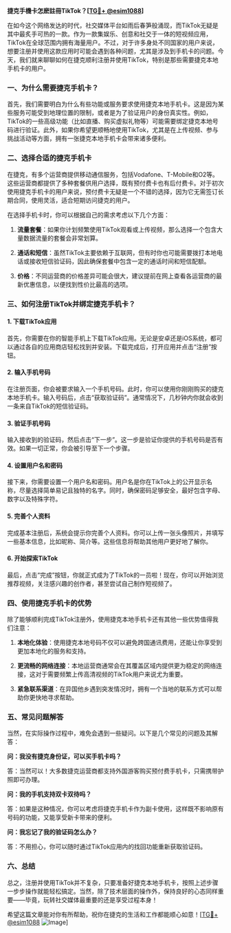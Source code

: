 **捷克手機卡怎麽註冊TikTok？[[TG💪+ @esim1088](https://t.me/s/esim1088)]**

在如今这个网络发达的时代，社交媒体平台如雨后春笋般涌现，而TikTok无疑是其中最炙手可热的一款。作为一款集娱乐、创意和社交于一体的短视频应用，TikTok在全球范围内拥有海量用户。不过，对于许多身处不同国家的用户来说，想要注册并使用这款应用时可能会遇到各种问题，尤其是涉及到手机卡的问题。今天，我们就来聊聊如何在捷克顺利注册并使用TikTok，特别是那些需要捷克本地手机卡的用户。

### 一、为什么需要捷克手机卡？

首先，我们需要明白为什么有些功能或服务要求使用捷克本地手机卡。这是因为某些服务可能受到地理位置的限制，或者是为了验证用户的身份真实性。例如，TikTok的一些高级功能（比如直播、购买虚拟礼物等）可能需要绑定捷克本地号码进行验证。此外，如果你希望更顺畅地使用TikTok，尤其是在上传视频、参与挑战活动等方面，拥有一张捷克本地手机卡会带来诸多便利。

### 二、选择合适的捷克手机卡

在捷克，有多个运营商提供移动通信服务，包括Vodafone、T-Mobile和O2等。这些运营商都提供了多种套餐供用户选择，既有预付费卡也有后付费卡。对于初次使用捷克手机卡的用户来说，预付费卡无疑是一个不错的选择，因为它无需签订长期合同，使用灵活，适合短期访问捷克的用户。

在选择手机卡时，你可以根据自己的需求考虑以下几个方面：

1. **流量套餐**：如果你计划频繁使用TikTok观看或上传视频，那么选择一个包含大量数据流量的套餐会非常划算。
   
2. **通话和短信**：虽然TikTok主要依赖于互联网，但有时你也可能需要拨打本地电话或接收短信验证码，因此确保套餐中包含一定的通话时间和短信配额。

3. **价格**：不同运营商的价格差异可能会很大，建议提前在网上查看各运营商的最新优惠信息，以便找到性价比最高的选项。

### 三、如何注册TikTok并绑定捷克手机卡？

#### 1. 下载TikTok应用

首先，你需要在你的智能手机上下载TikTok应用。无论是安卓还是iOS系统，都可以通过各自的应用商店轻松找到并安装。下载完成后，打开应用并点击“注册”按钮。

#### 2. 输入手机号码

在注册页面，你会被要求输入一个手机号码。此时，你可以使用你刚刚购买的捷克本地手机卡。输入号码后，点击“获取验证码”。通常情况下，几秒钟内你就会收到一条来自TikTok的短信验证码。

#### 3. 验证手机号码

输入接收到的验证码，然后点击“下一步”。这一步是验证你提供的手机号码是否有效。如果一切正常，你会被引导至下一个步骤。

#### 4. 设置用户名和密码

接下来，你需要设置一个用户名和密码。用户名是你在TikTok上的公开显示名称，尽量选择简单易记且独特的名字。同时，确保密码足够安全，最好包含字母、数字以及特殊字符。

#### 5. 完善个人资料

完成基本注册后，系统会提示你完善个人资料。你可以上传一张头像照片，并填写一些基本信息，比如昵称、简介等。这些信息将帮助其他用户更好地了解你。

#### 6. 开始探索TikTok

最后，点击“完成”按钮，你就正式成为了TikTok的一员啦！现在，你可以开始浏览推荐视频，关注感兴趣的创作者，甚至尝试自己制作短视频了。

### 四、使用捷克手机卡的优势

除了能够顺利完成TikTok注册外，使用捷克本地手机卡还有其他一些优势值得我们注意：

1. **本地化体验**：使用捷克本地号码不仅可以避免跨国通讯费用，还能让你享受到更加本地化的服务和支持。

2. **更流畅的网络连接**：本地运营商通常会在其覆盖区域内提供更为稳定的网络连接，这对于需要频繁上传高清视频的TikTok用户来说尤为重要。

3. **紧急联系渠道**：在异国他乡遇到突发情况时，拥有一个当地的联系方式可以帮助你更快地寻求帮助。

### 五、常见问题解答

当然，在实际操作过程中，难免会遇到一些疑问。以下是几个常见的问题及其解答：

**问：我没有捷克身份证，可以买手机卡吗？**

答：当然可以！大多数捷克运营商都支持外国游客购买预付费手机卡，只需携带护照即可办理。

**问：我的手机支持双卡双待吗？**

答：如果是这种情况，你可以考虑将捷克手机卡作为副卡使用，这样既不影响原有号码的功能，又能享受新卡带来的便利。

**问：我忘记了我的验证码怎么办？**

答：不用担心，你可以随时通过TikTok应用内的找回功能重新获取验证码。

### 六、总结

总之，注册并使用TikTok并不复杂，只要准备好捷克本地手机卡，按照上述步骤一步步操作就能轻松搞定。当然，除了技术层面的操作外，保持良好的心态同样重要——毕竟，玩转社交媒体最重要的还是享受过程本身！

希望这篇文章能对你有所帮助，祝你在捷克的生活和工作都能顺心如意！[[TG💪+ @esim1088](https://t.me/s/esim1088) ![Image](https://i.postimg.cc/4NQfJmqS/Snipaste-2025-05-13-00-14-12.png)]